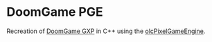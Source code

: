 # DoomGame PGE

Recreation of [DoomGame GXP](https://github.com/TechnicJelle/DoomGameGXP) in C++ using
the [olcPixelGameEngine](https://github.com/OneLoneCoder/olcPixelGameEngine).